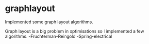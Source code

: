 # graphlayout
Implemented some graph layout algorithms.

Graph layout is a big problem in optimisations so I implemented a few algorithms.
-Fruchterman-Reingold
-Spring-electrical
